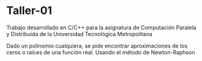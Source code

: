 # Taller-01

Trabajo desarrollado en C/C++ para la asignatura de Computación Paralela y Distribuida de la Universidad Tecnológica Metropolitana 

Dado un polinomio cualquiera, se pide encontrar aproximaciones de los ceros o raíces de una función real. Usando el método de Newton-Raphson
